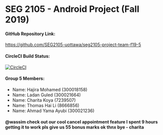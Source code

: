 # SEG 2105 - Android Project (Fall 2019)


#### GitHub Repository Link:

https://github.com/SEG2105-uottawa/seg2105-project-team-f19-5

#### CircleCI Build Status:

[![CircleCI](https://circleci.com/gh/SEG2105-uottawa/seg2105-project-team-f19-5.svg?style=svg&circle-token=fa8576c9c01eb67a88929841760b681ea30820b3)](https://circleci.com/gh/SEG2105-uottawa/seg2105-project-team-f19-5)

#### Group 5 Members:

<ul>
  <li>
    Name: Hajira Mohamed (300018158)
  </li>
  <li>
    Name: Ladan Guled (300021664)
  </li>
  <li>
    Name: Charita Koya (7239507)
  </li>
  <li>
    Name: Thomas Hai Li (8666856)
  </li>
  <li>
    Name: Ahmad Yama Ayubi (300021236)
  </li>
</ul>

#### @wassim check out our cool cancel appointment feature I spent 9 hours getting it to work pls give us 55 bonus marks ok thnx bye - charita
